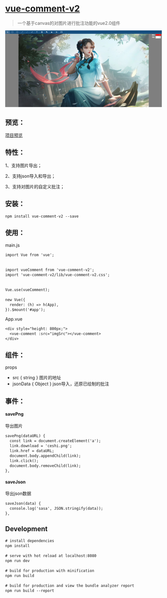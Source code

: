 # [vue-comment-v2](https://github.com/642134542/vue-comment-v2)

>  一个基于canvas的对图片进行批注功能的vue2.0组件

![avatar](/dist/preview.png)

## 预览：

[项目预览](https://642134542.github.io/vue-comment-v2/dist/)

## 特性：

1、支持图片导出；

2、支持json导入和导出；

3、支持对图片的自定义批注；

## 安装：

```
npm install vue-comment-v2 --save
```

## 使用：

main.js

```
import Vue from 'vue';


import vueComment from 'vue-comment-v2';
import 'vue-comment-v2/lib/vue-comment-v2.css';


Vue.use(vueComment);

new Vue({
  render: (h) => h(App),
}).$mount('#app');
```

App.vue

```
<div style="height: 800px;">
  <vue-comment :src="imgSrc"></vue-comment>
</div>
```

## 组件：

props

- src { string }
  图片的地址
- jsonData { Object }
  json导入，还原已绘制的批注

## 事件：

#### savePng

导出图片

```
savePng(dataURL) {
  const link = document.createElement('a');
  link.download = 'ceshi.png';
  link.href = dataURL;
  document.body.appendChild(link);
  link.click();
  document.body.removeChild(link);
},
```

#### saveJson

导出json数据

```
saveJson(data) {
  console.log('sasa', JSON.stringify(data));
},
```

## Development

```
# install dependencies
npm install

# serve with hot reload at localhost:8080
npm run dev

# build for production with minification
npm run build

# build for production and view the bundle analyzer report
npm run build --report
```

